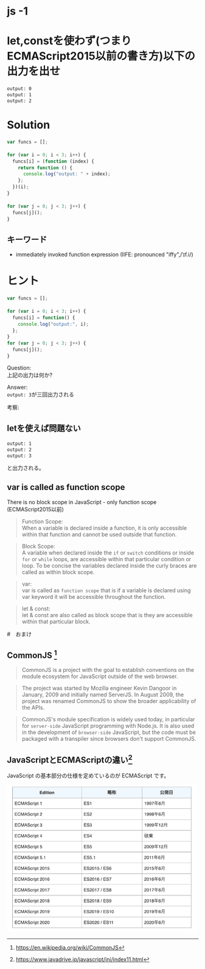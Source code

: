 # js -1

# let,constを使わず(つまりECMAScript2015以前の書き方)以下の出力を出せ

```
output: 0
output: 1
output: 2
```


# Solution
```js
var funcs = [];

for (var i = 0; i < 3; i++) {
  funcs[i] = (function (index) {
    return function () {
      console.log("output: " + index);
    };
  })(i);
}

for (var j = 0; j < 3; j++) {
  funcs[j]();
}
```
## キーワード
-  immediately invoked function expression (IIFE: pronounced "iffy",/ˈɪf.i/) 


# ヒント
```js
var funcs = [];

for (var i = 0; i < 3; i++) {
  funcs[i] = function() {
    console.log("output:", i);
  };
}
for (var j = 0; j < 3; j++) {
  funcs[j]();
}
```

Question: <br>
上記の出力は何か?<br>


Answer:<br>
`output: 3`が三回出力される <br>

考察: <br>

## letを使えば問題ない

```
output: 1
output: 2
output: 3
```
と出力される。

## var is called as function scope
There is no block scope in JavaScript - only function scope (ECMAScript2015以前)

>Function Scope:  <br>
When a variable is declared inside a function, it is only accessible within that function and cannot be used outside that function.

>Block Scope:  <br>
A variable when declared inside the `if` or `switch` conditions or inside `for` or `while` loops, are accessible within that particular condition or loop. To be concise the variables declared inside the curly braces are called as within block scope.

>var:  <br>
var is called as `function scope` that is if a variable is declared using var keyword it will be accessible throughout the function.

>let & const:  <br>
let & const are also called as block scope that is they are accessible within that particular block. 


#　おまけ
## CommonJS [^1]
>CommonJS is a project with the goal to establish conventions on the module ecosystem for JavaScript outside of the web browser.

>The project was started by Mozilla engineer Kevin Dangoor in January, 2009 and initially named ServerJS.
>In August 2009, the project was renamed CommonJS to show the broader applicability of the APIs.

>CommonJS's module specification is widely used today, in particular for `server-side` JavaScript programming with Node.js.
>It is also used in the development of `browser-side` JavaScript, but the code must be packaged with a transpiler since browsers don't support CommonJS.

## JavaScriptとECMAScriptの違い[^2]
JavaScript の基本部分の仕様を定めているのが ECMAScript です。

![ECMAScript のこれまでのバージョン](../assets/img_01.png)


[^1]:https://en.wikipedia.org/wiki/CommonJS
[^2]: https://www.javadrive.jp/javascript/ini/index11.html